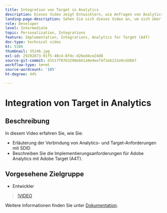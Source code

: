 ```yaml
---
title: Integration von Target in Analytics
description: Dieses Video zeigt Entwicklern, wie Anfragen von Analytics und Target mithilfe von SDID verbunden werden. Sehen Sie sich dieses Video an, um sich über die Implementierungsanforderungen für Adobe Analytics mit Adobe Target (A4T) zu informieren.
landing-page-description: Sehen Sie sich dieses Video an, um sich über die Implementierungsanforderungen für Adobe Analytics mit Adobe Target (A4T) zu informieren.
role: Developer
level: Intermediate
topic: Personalization, Integrations
feature: Implementation, Integrations, Analytics for Target (A4T)
doc-type: technical video
kt: 5386
thumbnail: 35146.jpg
exl-id: 29292873-91f5-40c4-8f4c-d26ed4ce24d8
source-git-commit: d1517f0763290eb61a9e4eef4f2eb215a9cdd667
workflow-type: tm+mt
source-wordcount: '105'
ht-degree: 44%

---
```


# Integration von Target in Analytics

## Beschreibung

In diesem Video erfahren Sie, wie Sie:

* Erläuterung der Verbindung von Analytics- und Target-Anforderungen mit SDID
* Beschreiben Sie die Implementierungsanforderungen für Adobe Analytics mit Adobe Target (A4T).

## Vorgesehene Zielgruppe

* Entwickler 

>[!VIDEO](https://video.tv.adobe.com/v/35146/?quality=12)

Weitere Informationen finden Sie unter [Dokumentation](https://experienceleague.adobe.com/docs/target/using/integrate/a4t/a4timplementation.html?lang=en).
